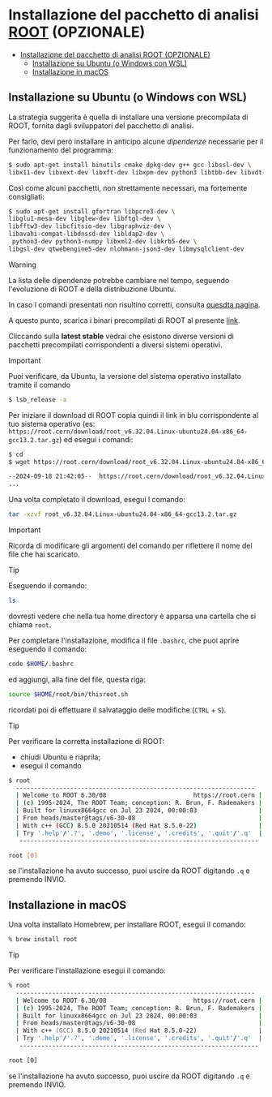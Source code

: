 # Installazione del pacchetto di analisi [ROOT](https://root.cern/) (OPZIONALE)

- [Installazione del pacchetto di analisi ROOT (OPZIONALE)](#installazione-del-pacchetto-di-analisi-root-opzionale)
  - [Installazione su Ubuntu (o Windows con WSL)](#installazione-su-ubuntu-o-windows-con-wsl)
  - [Installazione in macOS](#installazione-in-macos)

## Installazione su Ubuntu (o Windows con WSL)

La strategia suggerita è quella di installare una versione precompilata di ROOT, fornita dagli sviluppatori del
pacchetto di analisi.

Per farlo, devi però installare in anticipo alcune _dipendenze_ necessarie per il funzionamento del programma:

```bash
$ sudo apt-get install binutils cmake dpkg-dev g++ gcc libssl-dev \
libx11-dev libxext-dev libxft-dev libxpm-dev python3 libtbb-dev libvdt-dev libgif-dev
```

Così come alcuni pacchetti, non strettamente necessari, ma fortemente consigliati:

```bash
$ sudo apt-get install gfortran libpcre3-dev \
libglu1-mesa-dev libglew-dev libftgl-dev \
libfftw3-dev libcfitsio-dev libgraphviz-dev \
libavahi-compat-libdnssd-dev libldap2-dev \
 python3-dev python3-numpy libxml2-dev libkrb5-dev \
libgsl-dev qtwebengine5-dev nlohmann-json3-dev libmysqlclient-dev
```

> [!WARNING]
> La lista delle dipendenze potrebbe cambiare nel tempo, seguendo l'evoluzione di ROOT e della distribuzione Ubuntu.
>
> In caso i comandi presentati non risultino corretti, consulta
> [quesdta pagina](https://root.cern/install/dependencies/).

A questo punto, scarica i binari precompilati di ROOT al presente [link](https://root.cern/install/all_releases/).

Cliccando sulla **latest stable** vedrai che esistono diverse versioni di pacchetti precompilati corrispondenti a 
diversi sistemi operativi.

> [!IMPORTANT]
> Puoi verificare, da Ubuntu, la versione del sistema operativo installato tramite il comando
>
> ```bash
> $ lsb_release -a
> ```

Per iniziare il download di ROOT copia quindi il link in blu corrispondente al tuo sistema operativo (es:
`https://root.cern/download/root_v6.32.04.Linux-ubuntu24.04-x86_64-gcc13.2.tar.gz`) ed esegui i comandi:

```bash
$ cd
$ wget https://root.cern/download/root_v6.32.04.Linux-ubuntu24.04-x86_64-gcc13.2.tar.gz

--2024-09-18 21:42:05--  https://root.cern/download/root_v6.32.04.Linux-ubuntu24.04-x86_64-gcc13.2.tar.gz
...
```

Una volta completato il download, esegui l comando:

```bash
tar -xzvf root_v6.32.04.Linux-ubuntu24.04-x86_64-gcc13.2.tar.gz
```

> [!IMPORTANT]
> Ricorda di modificare gli argomenti del comando per riflettere il nome del file che hai scaricato.

> [!TIP]
> Eseguendo il comando:
>
> ```bash
> ls
> ```
>
> dovresti vedere che nella tua home directory è apparsa una cartella che si chiama `root`.

Per completare l'installazione, modifica il file `.bashrc`, che puoi aprire eseguendo il comando:

```bash
code $HOME/.bashrc
```

ed aggiungi, alla fine del file, questa riga:

```bash
source $HOME/root/bin/thisroot.sh
```

ricordati poi di effettuare il salvataggio delle modifiche (`CTRL` + `S`).

> [!TIP]
> Per verificare la corretta installazione di ROOT:
>
> - chiudi Ubuntu e riaprila;
> - esegui il comando
>
> ```bash
> $ root
>   ------------------------------------------------------------------
>   | Welcome to ROOT 6.30/08                        https://root.cern |
>   | (c) 1995-2024, The ROOT Team; conception: R. Brun, F. Rademakers |
>   | Built for linuxx8664gcc on Jul 23 2024, 00:00:03                 |
>   | From heads/master@tags/v6-30-08                                  |
>   | With c++ (GCC) 8.5.0 20210514 (Red Hat 8.5.0-22)                 |
>   | Try '.help'/'.?', '.demo', '.license', '.credits', '.quit'/'.q'  |
>    ------------------------------------------------------------------
> 
> root [0] 
> ```
>
> se l'installazione ha avuto successo, puoi uscire da ROOT digitando `.q` e premendo INVIO.

## Installazione in macOS

Una volta installato Homebrew, per installare ROOT, esegui il comando:

```zsh
% brew install root
```

> [!TIP]
> Per verificare l'installazione esegui il comando:
>
> ```zsh
> % root
>   ------------------------------------------------------------------
>   | Welcome to ROOT 6.30/08                        https://root.cern |
>   | (c) 1995-2024, The ROOT Team; conception: R. Brun, F. Rademakers |
>   | Built for linuxx8664gcc on Jul 23 2024, 00:00:03                 |
>   | From heads/master@tags/v6-30-08                                  |
>   | With c++ (GCC) 8.5.0 20210514 (Red Hat 8.5.0-22)                 |
>   | Try '.help'/'.?', '.demo', '.license', '.credits', '.quit'/'.q'  |
>    ------------------------------------------------------------------
> 
> root [0] 
> ```
>
> se l'installazione ha avuto successo, puoi uscire da ROOT digitando `.q` e premendo INVIO.
